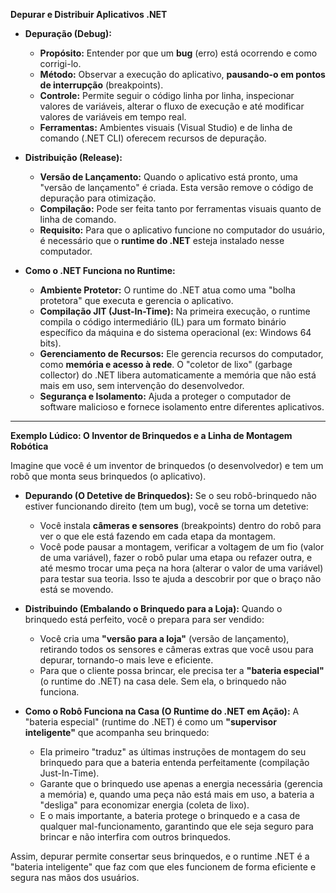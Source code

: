 **Depurar e Distribuir Aplicativos .NET**

* **Depuração (Debug):**
    * **Propósito:** Entender por que um **bug** (erro) está ocorrendo e como corrigi-lo.
    * **Método:** Observar a execução do aplicativo, **pausando-o em pontos de interrupção** (breakpoints).
    * **Controle:** Permite seguir o código linha por linha, inspecionar valores de variáveis, alterar o fluxo de execução e até modificar valores de variáveis em tempo real.
    * **Ferramentas:** Ambientes visuais (Visual Studio) e de linha de comando (.NET CLI) oferecem recursos de depuração.

* **Distribuição (Release):**
    * **Versão de Lançamento:** Quando o aplicativo está pronto, uma "versão de lançamento" é criada. Esta versão remove o código de depuração para otimização.
    * **Compilação:** Pode ser feita tanto por ferramentas visuais quanto de linha de comando.
    * **Requisito:** Para que o aplicativo funcione no computador do usuário, é necessário que o **runtime do .NET** esteja instalado nesse computador.

* **Como o .NET Funciona no Runtime:**
    * **Ambiente Protetor:** O runtime do .NET atua como uma "bolha protetora" que executa e gerencia o aplicativo.
    * **Compilação JIT (Just-In-Time):** Na primeira execução, o runtime compila o código intermediário (IL) para um formato binário específico da máquina e do sistema operacional (ex: Windows 64 bits).
    * **Gerenciamento de Recursos:** Ele gerencia recursos do computador, como **memória e acesso à rede**. O "coletor de lixo" (garbage collector) do .NET libera automaticamente a memória que não está mais em uso, sem intervenção do desenvolvedor.
    * **Segurança e Isolamento:** Ajuda a proteger o computador de software malicioso e fornece isolamento entre diferentes aplicativos.

---

**Exemplo Lúdico: O Inventor de Brinquedos e a Linha de Montagem Robótica**

Imagine que você é um inventor de brinquedos (o desenvolvedor) e tem um robô que monta seus brinquedos (o aplicativo).

* **Depurando (O Detetive de Brinquedos):** Se o seu robô-brinquedo não estiver funcionando direito (tem um bug), você se torna um detetive:
    * Você instala **câmeras e sensores** (breakpoints) dentro do robô para ver o que ele está fazendo em cada etapa da montagem.
    * Você pode pausar a montagem, verificar a voltagem de um fio (valor de uma variável), fazer o robô pular uma etapa ou refazer outra, e até mesmo trocar uma peça na hora (alterar o valor de uma variável) para testar sua teoria. Isso te ajuda a descobrir por que o braço não está se movendo.

* **Distribuindo (Embalando o Brinquedo para a Loja):** Quando o brinquedo está perfeito, você o prepara para ser vendido:
    * Você cria uma **"versão para a loja"** (versão de lançamento), retirando todos os sensores e câmeras extras que você usou para depurar, tornando-o mais leve e eficiente.
    * Para que o cliente possa brincar, ele precisa ter a **"bateria especial"** (o runtime do .NET) na casa dele. Sem ela, o brinquedo não funciona.

* **Como o Robô Funciona na Casa (O Runtime do .NET em Ação):** A "bateria especial" (runtime do .NET) é como um **"supervisor inteligente"** que acompanha seu brinquedo:
    * Ela primeiro "traduz" as últimas instruções de montagem do seu brinquedo para que a bateria entenda perfeitamente (compilação Just-In-Time).
    * Garante que o brinquedo use apenas a energia necessária (gerencia a memória) e, quando uma peça não está mais em uso, a bateria a "desliga" para economizar energia (coleta de lixo).
    * E o mais importante, a bateria protege o brinquedo e a casa de qualquer mal-funcionamento, garantindo que ele seja seguro para brincar e não interfira com outros brinquedos.

Assim, depurar permite consertar seus brinquedos, e o runtime .NET é a "bateria inteligente" que faz com que eles funcionem de forma eficiente e segura nas mãos dos usuários.